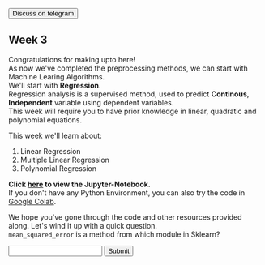 <a href='https://t.me/ml_code_for_100_days'><button>Discuss on telegram</button></a>
## Week 3

Congratulations for making upto here!  
As now we've completed the preprocessing methods, we can start with Machine Learing Algorithms.  
We'll start with **Regression**.  
Regression analysis is a supervised method, used to predict **Continous**, **Independent** variable using dependent variables.  
This week will require you to have prior knowledge in linear, quadratic and polynomial equations.  

This week we'll learn about: 

1. Linear Regression
2. Multiple Linear Regression
3. Polynomial Regression

**Click [here](https://github.com/kabirnagpal/SoA-ML-14/blob/master/week%203.ipynb) to view the Jupyter-Notebook.**   
If you don't have any Python Environment, you can also try the code in [Google Colab](https://colab.research.google.com/).  


We hope you've gone through the code and other resources provided along. Let's wind it up with a quick question.  
`mean_squared_error` is a method from which module in Sklearn?  

<form method='POST'>  
  <input name='answer'>  
  <input type='submit' value='Submit'>  
</form>  
